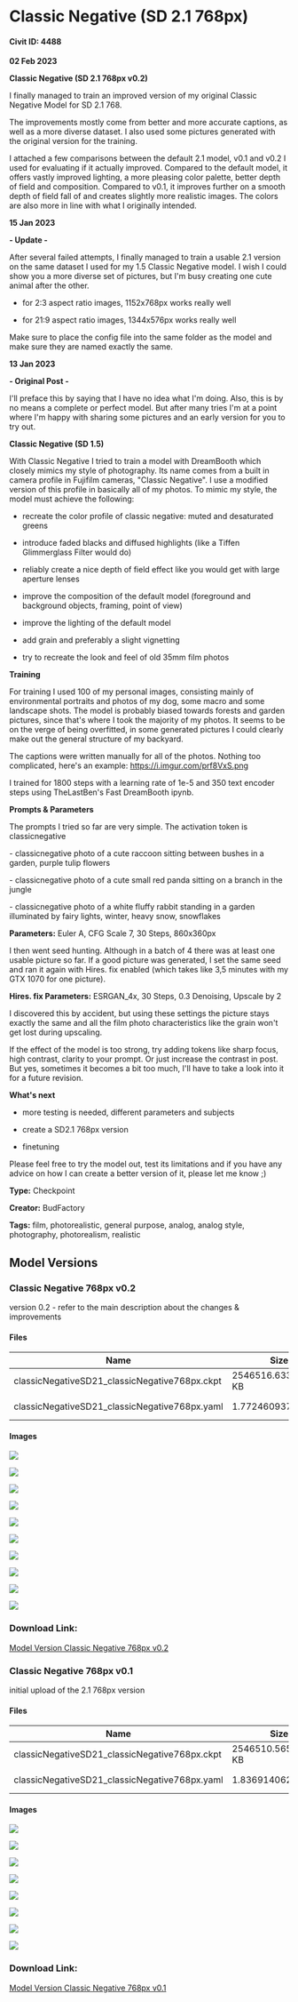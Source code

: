 # Classic Negative (SD 2.1 768px)

#### Civit ID: 4488

<p><strong>02 Feb 2023</strong></p><p><strong>Classic Negative (SD 2.1 768px v0.2)</strong></p><p>I finally managed to train an improved version of my original Classic Negative Model for SD 2.1 768.</p><p>The improvements mostly come from better and more accurate captions, as well as a more diverse dataset. I also used some pictures generated with the original version for the training.</p><p>I attached a few comparisons between the default 2.1 model, v0.1 and v0.2 I used for evaluating if it actually improved. Compared to the default model, it offers vastly improved lighting, a more pleasing color palette, better depth of field and composition. Compared to v0.1, it improves further on a smooth depth of field fall of and creates slightly more realistic images. The colors are also more in line with what I originally intended.</p><p></p><p><strong>15 Jan 2023</strong></p><p><strong>- Update -</strong></p><p>After several failed attempts, I finally managed to train a usable 2.1 version on the same dataset I used for my 1.5 Classic Negative model. I wish I could show you a more diverse set of pictures, but I'm busy creating one cute animal after the other.</p><ul><li><p>for 2:3 aspect ratio images, 1152x768px works really well</p></li><li><p>for 21:9 aspect ratio images, 1344x576px works really well</p><p></p></li></ul><p>Make sure to place the config file into the same folder as the model and make sure they are named exactly the same.</p><p></p><p><strong>13 Jan 2023</strong></p><p><strong>- Original Post -</strong></p><p>I'll preface this by saying that I have no idea what I'm doing. Also, this is by no means a complete or perfect model. But after many tries I'm at a point where I'm happy with sharing some pictures and an early version for you to try out.</p><p><strong>Classic Negative (SD 1.5)</strong></p><p>With Classic Negative I tried to train a model with DreamBooth which closely mimics my style of photography. Its name comes from a built in camera profile in Fujifilm cameras, "Classic Negative". I use a modified version of this profile in basically all of my photos. To mimic my style, the model must achieve the following:</p><ul><li><p>recreate the color profile of classic negative: muted and desaturated greens</p></li><li><p>introduce faded blacks and diffused highlights (like a Tiffen Glimmerglass Filter would do)</p></li><li><p>reliably create a nice depth of field effect like you would get with large aperture lenses</p></li><li><p>improve the composition of the default model (foreground and background objects, framing, point of view)</p></li><li><p>improve the lighting of the default model</p></li><li><p>add grain and preferably a slight vignetting</p></li><li><p>try to recreate the look and feel of old 35mm film photos</p><p></p></li></ul><p><strong>Training</strong></p><p>For training I used 100 of my personal images, consisting mainly of environmental portraits and photos of my dog, some macro and some landscape shots. The model is probably biased towards forests and garden pictures, since that's where I took the majority of my photos. It seems to be on the verge of being overfitted, in some generated pictures I could clearly make out the general structure of my backyard.</p><p>The captions were written manually for all of the photos. Nothing too complicated, here's an example: <a target="_blank" rel="ugc" href="https://i.imgur.com/prf8VxS.png">https://i.imgur.com/prf8VxS.png</a></p><p>I trained for 1800 steps with a learning rate of 1e-5 and 350 text encoder steps using TheLastBen's Fast DreamBooth ipynb.</p><p></p><p><strong>Prompts &amp; Parameters</strong></p><p>The prompts I tried so far are very simple. The activation token is classicnegative</p><p>- classicnegative photo of a cute raccoon sitting between bushes in a garden, purple tulip flowers</p><p>- classicnegative photo of a cute small red panda sitting on a branch in the jungle</p><p>- classicnegative photo of a white fluffy rabbit standing in a garden illuminated by fairy lights, winter, heavy snow, snowflakes</p><p><strong>Parameters:</strong> Euler A, CFG Scale 7, 30 Steps, 860x360px</p><p>I then went seed hunting. Although in a batch of 4 there was at least one usable picture so far. If a good picture was generated, I set the same seed and ran it again with Hires. fix enabled (which takes like 3,5 minutes with my GTX 1070 for one picture).</p><p><strong>Hires. fix Parameters:</strong> ESRGAN_4x, 30 Steps, 0.3 Denoising, Upscale by 2</p><p>I discovered this by accident, but using these settings the picture stays exactly the same and all the film photo characteristics like the grain won't get lost during upscaling.</p><p>If the effect of the model is too strong, try adding tokens like sharp focus, high contrast, clarity to your prompt. Or just increase the contrast in post. But yes, sometimes it becomes a bit too much, I'll have to take a look into it for a future revision.</p><p></p><p><strong>What's next</strong></p><ul><li><p>more testing is needed, different parameters and subjects</p></li><li><p>create a SD2.1 768px version</p></li><li><p>finetuning</p></li></ul><p>Please feel free to try the model out, test its limitations and if you have any advice on how I can create a better version of it, please let me know ;)</p>

**Type:** Checkpoint

**Creator:** BudFactory

**Tags:** film, photorealistic, general purpose, analog, analog style, photography, photorealism, realistic

## Model Versions

### Classic Negative 768px v0.2

<p>version 0.2 - refer to the main description about the changes &amp; improvements</p>

#### Files

| Name | Size | Type | Format | Download Url | AutoV1 | AutoV2 | SHA256 | CRC32 | BLAKE3 |
| --- | --- | --- | --- | --- | --- | --- | --- | --- | --- |
| classicNegativeSD21_classicNegative768px.ckpt | 2546516.633789062 KB | Model | PickleTensor | https://civitai.com/api/download/models/7388 | A5C134F5 | 2C29F8668C | 2C29F8668C270946BB968A54E1E105C60F66E64E9880A66AA525A1AF6631CC47 | 1BCCCDD5 | FD3B4FE084FBBDA31072FCD3D42BEA9EA4371697DEE4575E0F3A1EA93AA3ABA5 |
| classicNegativeSD21_classicNegative768px.yaml | 1.7724609375 KB | Config | Other | https://civitai.com/api/download/models/7388?type=Config&format=Other | - | 72B092AADF | 72B092AADFE146F5D3F395A720C0AA3B2354B2095E3F10DC18F0E9716D286DCB | BEC16895 | E3D04B07DBB3E2A59A06E6BA1CA7DA0BB822E4C67D2CB1179A2117076D47EBBC |

#### Images

<p><img src="https://image.civitai.com/xG1nkqKTMzGDvpLrqFT7WA/04d107af-7f5e-4e38-00e0-cd319418aa00/width=450/68853.jpeg" /></p>

<p><img src="https://image.civitai.com/xG1nkqKTMzGDvpLrqFT7WA/c3d2b1b4-7923-4bdc-be81-83ee84449e00/width=450/68854.jpeg" /></p>

<p><img src="https://image.civitai.com/xG1nkqKTMzGDvpLrqFT7WA/c455d445-5acd-4d56-3591-c4a21cb88a00/width=450/68851.jpeg" /></p>

<p><img src="https://image.civitai.com/xG1nkqKTMzGDvpLrqFT7WA/d9e30d15-738b-4ca5-d8e2-c94a16f8a400/width=450/68850.jpeg" /></p>

<p><img src="https://image.civitai.com/xG1nkqKTMzGDvpLrqFT7WA/8e5913cd-0e7e-48c1-626d-3e44e6394400/width=450/68849.jpeg" /></p>

<p><img src="https://image.civitai.com/xG1nkqKTMzGDvpLrqFT7WA/f025e0c2-2ce1-46ec-70fa-7b080a379e00/width=450/68848.jpeg" /></p>

<p><img src="https://image.civitai.com/xG1nkqKTMzGDvpLrqFT7WA/470ba898-5a36-4a9f-266e-002e2b8d8100/width=450/68847.jpeg" /></p>

<p><img src="https://image.civitai.com/xG1nkqKTMzGDvpLrqFT7WA/02e447c3-2243-424f-2d46-1c6e17178700/width=450/68846.jpeg" /></p>

<p><img src="https://image.civitai.com/xG1nkqKTMzGDvpLrqFT7WA/ec812db5-08ce-4b34-6e05-56e8d1eaf500/width=450/68845.jpeg" /></p>

<p><img src="https://image.civitai.com/xG1nkqKTMzGDvpLrqFT7WA/b7e69daf-6ca6-4d24-fead-96bfd2a79300/width=450/68844.jpeg" /></p>

### Download Link:

[Model Version Classic Negative 768px v0.2](https://civitai.com/api/download/models/7388)

### Classic Negative 768px v0.1

<p>initial upload of the 2.1 768px version</p>

#### Files

| Name | Size | Type | Format | Download Url | AutoV1 | AutoV2 | SHA256 | CRC32 | BLAKE3 |
| --- | --- | --- | --- | --- | --- | --- | --- | --- | --- |
| classicNegativeSD21_classicNegative768px.ckpt | 2546510.565429688 KB | Model | PickleTensor | https://civitai.com/api/download/models/5209 | AA7001CF | 2106FD3B8C | 2106FD3B8C4F36DD8B81062A44AE4BC897C9170B1A6CAA8A8676B7F34FEBC33F | 3D7B6581 | A67E7ABB5F733FFADCD0A00BBB1AED873526CDC37079B9E4737862F7E691958A |
| classicNegativeSD21_classicNegative768px.yaml | 1.8369140625 KB | Config | Other | https://civitai.com/api/download/models/5209?type=Config&format=Other | - | 37C3EC0C8C | 37C3EC0C8CEFF07A7BF016A02BEBFCAF503D4988A3F4B993CCA0EB970F9ED859 | 1644C69F | 119794C20300F24E5499A195D49BF5C95AE38410B27876D5C0395708CACC127A |

#### Images

<p><img src="https://image.civitai.com/xG1nkqKTMzGDvpLrqFT7WA/f16ac74f-14b9-48e0-373d-e34419f6d500/width=450/39650.jpeg" /></p>

<p><img src="https://image.civitai.com/xG1nkqKTMzGDvpLrqFT7WA/766574f4-27a4-49de-f3a5-cdd263c98b00/width=450/39649.jpeg" /></p>

<p><img src="https://image.civitai.com/xG1nkqKTMzGDvpLrqFT7WA/2d9a3848-2db2-480c-3fb9-fe9da216ce00/width=450/39648.jpeg" /></p>

<p><img src="https://image.civitai.com/xG1nkqKTMzGDvpLrqFT7WA/c5c13d5c-19c9-4dfa-44b3-164a27cd0800/width=450/39647.jpeg" /></p>

<p><img src="https://image.civitai.com/xG1nkqKTMzGDvpLrqFT7WA/724d4a9e-3c3b-4c18-c209-bc91caea6100/width=450/39646.jpeg" /></p>

<p><img src="https://image.civitai.com/xG1nkqKTMzGDvpLrqFT7WA/851afb03-f44a-4fa7-9674-38f7b3fd2600/width=450/39645.jpeg" /></p>

<p><img src="https://image.civitai.com/xG1nkqKTMzGDvpLrqFT7WA/419ec03f-3e47-4897-1a8e-7ff6f8cdb700/width=450/39644.jpeg" /></p>

<p><img src="https://image.civitai.com/xG1nkqKTMzGDvpLrqFT7WA/8fa9978b-f630-47ab-2128-937bf54d8500/width=450/39643.jpeg" /></p>

### Download Link:

[Model Version Classic Negative 768px v0.1](https://civitai.com/api/download/models/5209)

